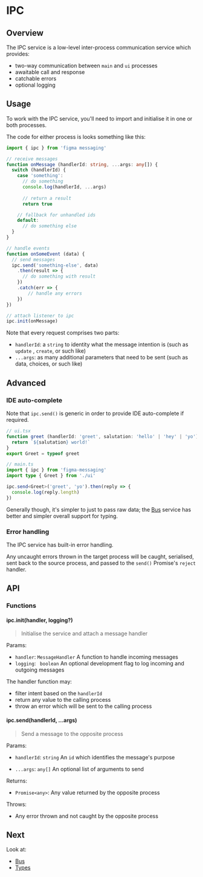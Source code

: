 # IPC

## Overview

The IPC service is a low-level inter-process communication service which provides:

- two-way communication between `main` and `ui` processes
- awaitable call and response
- catchable errors
- optional logging

## Usage

To work with the IPC service, you'll need to import and initialise it in one or both processes.

The code for either process is looks something like this:

```ts
import { ipc } from 'figma messaging'

// receive messages
function onMessage (handlerId: string, ...args: any[]) {
  switch (handlerId) {
    case 'something':
      // do something
      console.log(handlerId, ...args)
      
      // return a result
      return true

    // fallback for unhandled ids
    default:
      // do something else
  }
}

// handle events
function onSomeEvent (data) {
  // send messages
  ipc.send('something-else', data)
    .then(result => {
      // do something with result
    })
  	.catch(err => {
    	// handle any errors
  	})
})

// attach listener to ipc
ipc.init(onMessage)
```

Note that every request comprises two parts:

- `handlerId`: a `string` to identity what the message intention is (such as `update` , `create`, or such like)
- `...args`: as many additional parameters that need to be sent (such as data, choices, or such like)

## Advanced

### IDE auto-complete

Note that `ipc.send()` is generic in order to provide IDE auto-complete if required.

```ts
// ui.tsx
function greet (handlerId: 'greet', salutation: 'hello' | 'hey' | 'yo') {
  return `${salutation} world!`
}
export Greet = typeof greet
```

```ts
// main.ts
import { ipc } from 'figma-messaging'
import type { Greet } from './ui'

ipc.send<Greet>('greet', 'yo').then(reply => {
  console.log(reply.length)
})
```

Generally though, it's simpler to just to pass raw data; the [Bus](bus.md) service has better and simpler overall support for typing.

### Error handling

The IPC service has built-in error handling.

Any uncaught errors thrown in the target process will be caught, serialised, sent back to the source process, and passed to the `send()` Promise's `reject` handler. 

## API

### Functions

#### ipc.init(handler, logging?)

> Initialise the service and attach a message handler 

Params:

- `handler`: `MessageHandler`
  A function to handle incoming messages
- `logging`: ` boolean` 
  An optional development flag to log incoming and outgoing messages

The handler function may:

- filter intent based on the `handlerId`
- return any value to the calling process
- throw an error which will be sent to the calling process

#### ipc.send(handlerId, ...args)

> Send a message to the opposite process

Params:

- `handlerId`: `string`
  An `id` which identifies the message's purpose
  
- `...args`: `any[]`
  An optional list of arguments to send

Returns:

- `Promise<any>`: Any value returned by the opposite process

Throws:

- Any error thrown and not caught by the opposite process

## Next

Look at:

- [Bus](bus.md)
- [Types](types.md)

